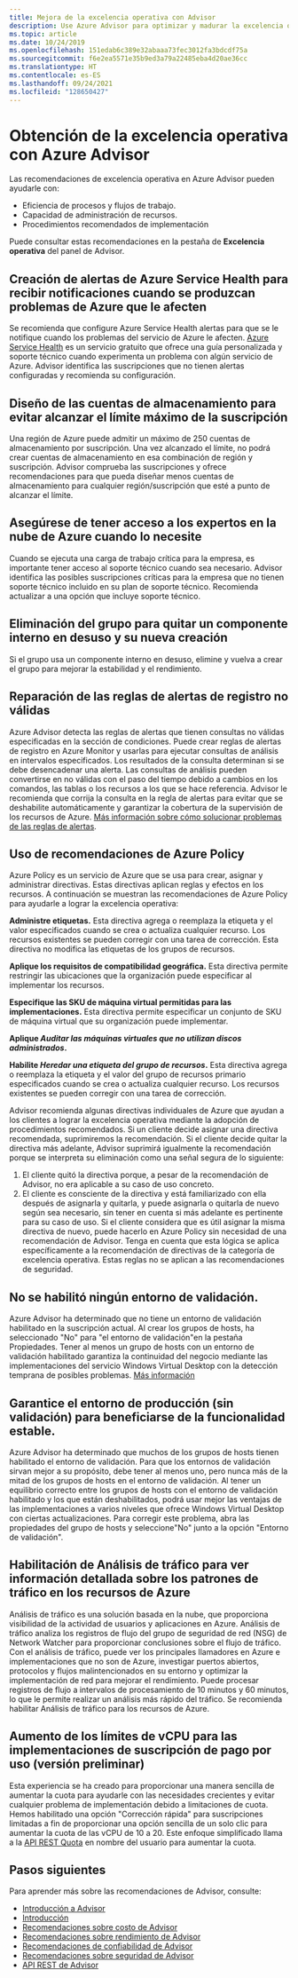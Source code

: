 ```yaml
---
title: Mejora de la excelencia operativa con Advisor
description: Use Azure Advisor para optimizar y madurar la excelencia operativa de sus suscripciones de Azure.
ms.topic: article
ms.date: 10/24/2019
ms.openlocfilehash: 151edab6c389e32abaaa73fec3012fa3bdcdf75a
ms.sourcegitcommit: f6e2ea5571e35b9ed3a79a22485eba4d20ae36cc
ms.translationtype: HT
ms.contentlocale: es-ES
ms.lasthandoff: 09/24/2021
ms.locfileid: "128650427"
---
```

# <a name="achieve-operational-excellence-by-using-azure-advisor"></a>Obtención de la excelencia operativa con Azure Advisor

Las recomendaciones de excelencia operativa en Azure Advisor pueden ayudarle con: 
- Eficiencia de procesos y flujos de trabajo.
- Capacidad de administración de recursos.
- Procedimientos recomendados de implementación 

Puede consultar estas recomendaciones en la pestaña de **Excelencia operativa** del panel de Advisor.

## <a name="create-azure-service-health-alerts-to-be-notified-when-azure-problems-affect-you"></a>Creación de alertas de Azure Service Health para recibir notificaciones cuando se produzcan problemas de Azure que le afecten

Se recomienda que configure Azure Service Health alertas para que se le notifique cuando los problemas del servicio de Azure le afecten. [Azure Service Health](https://azure.microsoft.com/features/service-health/) es un servicio gratuito que ofrece una guía personalizada y soporte técnico cuando experimenta un problema con algún servicio de Azure. Advisor identifica las suscripciones que no tienen alertas configuradas y recomienda su configuración.


## <a name="design-your-storage-accounts-to-prevent-reaching-the-maximum-subscription-limit"></a>Diseño de las cuentas de almacenamiento para evitar alcanzar el límite máximo de la suscripción

Una región de Azure puede admitir un máximo de 250 cuentas de almacenamiento por suscripción. Una vez alcanzado el límite, no podrá crear cuentas de almacenamiento en esa combinación de región y suscripción. Advisor comprueba las suscripciones y ofrece recomendaciones para que pueda diseñar menos cuentas de almacenamiento para cualquier región/suscripción que esté a punto de alcanzar el límite.

## <a name="ensure-you-have-access-to-azure-cloud-experts-when-you-need-it"></a>Asegúrese de tener acceso a los expertos en la nube de Azure cuando lo necesite

Cuando se ejecuta una carga de trabajo crítica para la empresa, es importante tener acceso al soporte técnico cuando sea necesario. Advisor identifica las posibles suscripciones críticas para la empresa que no tienen soporte técnico incluido en su plan de soporte técnico. Recomienda actualizar a una opción que incluye soporte técnico.

## <a name="delete-and-re-create-your-pool-to-remove-a-deprecated-internal-component"></a>Eliminación del grupo para quitar un componente interno en desuso y su nueva creación

Si el grupo usa un componente interno en desuso, elimine y vuelva a crear el grupo para mejorar la estabilidad y el rendimiento.

## <a name="repair-invalid-log-alert-rules"></a>Reparación de las reglas de alertas de registro no válidas

Azure Advisor detecta las reglas de alertas que tienen consultas no válidas especificadas en la sección de condiciones. Puede crear reglas de alertas de registro en Azure Monitor y usarlas para ejecutar consultas de análisis en intervalos especificados. Los resultados de la consulta determinan si se debe desencadenar una alerta. Las consultas de análisis pueden convertirse en no válidas con el paso del tiempo debido a cambios en los comandos, las tablas o los recursos a los que se hace referencia. Advisor le recomienda que corrija la consulta en la regla de alertas para evitar que se deshabilite automáticamente y garantizar la cobertura de la supervisión de los recursos de Azure. [Más información sobre cómo solucionar problemas de las reglas de alertas](../azure-monitor/alerts/alerts-troubleshoot-log.md).

## <a name="use-azure-policy-recommendations"></a>Uso de recomendaciones de Azure Policy

Azure Policy es un servicio de Azure que se usa para crear, asignar y administrar directivas. Estas directivas aplican reglas y efectos en los recursos. A continuación se muestran las recomendaciones de Azure Policy para ayudarle a lograr la excelencia operativa: 

**Administre etiquetas.** Esta directiva agrega o reemplaza la etiqueta y el valor especificados cuando se crea o actualiza cualquier recurso. Los recursos existentes se pueden corregir con una tarea de corrección. Esta directiva no modifica las etiquetas de los grupos de recursos.

**Aplique los requisitos de compatibilidad geográfica.** Esta directiva permite restringir las ubicaciones que la organización puede especificar al implementar los recursos. 

**Especifique las SKU de máquina virtual permitidas para las implementaciones.** Esta directiva permite especificar un conjunto de SKU de máquina virtual que su organización puede implementar.

**Aplique *Auditar las máquinas virtuales que no utilizan discos administrados*.**

**Habilite *Heredar una etiqueta del grupo de recursos*.** Esta directiva agrega o reemplaza la etiqueta y el valor del grupo de recursos primario especificados cuando se crea o actualiza cualquier recurso. Los recursos existentes se pueden corregir con una tarea de corrección.

Advisor recomienda algunas directivas individuales de Azure que ayudan a los clientes a lograr la excelencia operativa mediante la adopción de procedimientos recomendados. Si un cliente decide asignar una directiva recomendada, suprimiremos la recomendación. Si el cliente decide quitar la directiva más adelante, Advisor suprimirá igualmente la recomendación porque se interpreta su eliminación como una señal segura de lo siguiente:

1.  El cliente quitó la directiva porque, a pesar de la recomendación de Advisor, no era aplicable a su caso de uso concreto. 
2.  El cliente es consciente de la directiva y está familiarizado con ella después de asignarla y quitarla, y puede asignarla o quitarla de nuevo según sea necesario, sin tener en cuenta si más adelante es pertinente para su caso de uso. Si el cliente considera que es útil asignar la misma directiva de nuevo, puede hacerlo en Azure Policy sin necesidad de una recomendación de Advisor. Tenga en cuenta que esta lógica se aplica específicamente a la recomendación de directivas de la categoría de excelencia operativa. Estas reglas no se aplican a las recomendaciones de seguridad.  


## <a name="no-validation-environment-enabled"></a>No se habilitó ningún entorno de validación.
Azure Advisor ha determinado que no tiene un entorno de validación habilitado en la suscripción actual. Al crear los grupos de hosts, ha seleccionado \"No\" para \"el entorno de validación\"en la pestaña Propiedades. Tener al menos un grupo de hosts con un entorno de validación habilitado garantiza la continuidad del negocio mediante las implementaciones del servicio Windows Virtual Desktop con la detección temprana de posibles problemas. [Más información](../virtual-desktop/create-validation-host-pool.md)

## <a name="ensure-production-non-validation-environment-to-benefit-from-stable-functionality"></a>Garantice el entorno de producción (sin validación) para beneficiarse de la funcionalidad estable.
Azure Advisor ha determinado que muchos de los grupos de hosts tienen habilitado el entorno de validación. Para que los entornos de validación sirvan mejor a su propósito, debe tener al menos uno, pero nunca más de la mitad de los grupos de hosts en el entorno de validación. Al tener un equilibrio correcto entre los grupos de hosts con el entorno de validación habilitado y los que están deshabilitados, podrá usar mejor las ventajas de las implementaciones a varios niveles que ofrece Windows Virtual Desktop con ciertas actualizaciones. Para corregir este problema, abra las propiedades del grupo de hosts y seleccione\"No\" junto a la opción \"Entorno de validación\".

## <a name="enable-traffic-analytics-to-view-insights-into-traffic-patterns-across-azure-resources"></a>Habilitación de Análisis de tráfico para ver información detallada sobre los patrones de tráfico en los recursos de Azure
Análisis de tráfico es una solución basada en la nube, que proporciona visibilidad de la actividad de usuarios y aplicaciones en Azure. Análisis de tráfico analiza los registros de flujo del grupo de seguridad de red (NSG) de Network Watcher para proporcionar conclusiones sobre el flujo de tráfico. Con el análisis de tráfico, puede ver los principales llamadores en Azure e implementaciones que no son de Azure, investigar puertos abiertos, protocolos y flujos malintencionados en su entorno y optimizar la implementación de red para mejorar el rendimiento. Puede procesar registros de flujo a intervalos de procesamiento de 10 minutos y 60 minutos, lo que le permite realizar un análisis más rápido del tráfico. Se recomienda habilitar Análisis de tráfico para los recursos de Azure. 

## <a name="increase-vcpu-limits-for-your-deployments-for-pay-as-you-go-subscription-preview"></a>Aumento de los límites de vCPU para las implementaciones de suscripción de pago por uso (versión preliminar)
Esta experiencia se ha creado para proporcionar una manera sencilla de aumentar la cuota para ayudarle con las necesidades crecientes y evitar cualquier problema de implementación debido a limitaciones de cuota. Hemos habilitado una opción "Corrección rápida" para suscripciones limitadas a fin de proporcionar una opción sencilla de un solo clic para aumentar la cuota de las vCPU de 10 a 20. Este enfoque simplificado llama a la [API REST Quota](https://techcommunity.microsoft.com/t5/azure-governance-and-management/using-the-new-quota-rest-api/ba-p/2183670) en nombre del usuario para aumentar la cuota.

## <a name="next-steps"></a>Pasos siguientes

Para aprender más sobre las recomendaciones de Advisor, consulte:
* [Introducción a Advisor](advisor-overview.md)
* [Introducción](advisor-get-started.md)
* [Recomendaciones sobre costo de Advisor](advisor-cost-recommendations.md)
* [Recomendaciones sobre rendimiento de Advisor](advisor-performance-recommendations.md)
* [Recomendaciones de confiabilidad de Advisor](advisor-high-availability-recommendations.md)
* [Recomendaciones sobre seguridad de Advisor](advisor-security-recommendations.md)
* [API REST de Advisor](/rest/api/advisor/)
